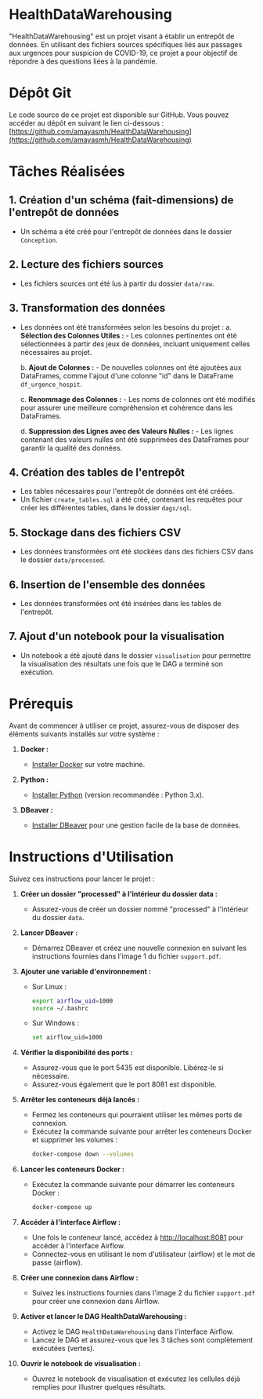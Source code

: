 # HealthDataWarehousing
"HealthDataWarehousing" est un projet visant à établir un entrepôt de données. En utilisant des fichiers sources spécifiques liés aux passages aux urgences pour suspicion de COVID-19, ce projet a pour objectif de répondre à des questions liées à la pandémie.

# Dépôt Git

Le code source de ce projet est disponible sur GitHub. Vous pouvez accéder au dépôt en suivant le lien ci-dessous :
[https://github.com/amayasmh/HealthDataWarehousing](https://github.com/amayasmh/HealthDataWarehousing)


# Tâches Réalisées

## 1. Création d'un schéma (fait-dimensions) de l'entrepôt de données
   - Un schéma a été créé pour l'entrepôt de données dans le dossier `Conception`.

## 2. Lecture des fichiers sources
   - Les fichiers sources ont été lus à partir du dossier `data/raw`.

## 3. Transformation des données
   - Les données ont été transformées selon les besoins du projet :
      a. **Sélection des Colonnes Utiles :**
         - Les colonnes pertinentes ont été sélectionnées à partir des jeux de données, incluant uniquement celles nécessaires au projet.
      
      b. **Ajout de Colonnes :**
         - De nouvelles colonnes ont été ajoutées aux DataFrames, comme l'ajout d'une colonne "id" dans le DataFrame `df_urgence_hospit`.

      c. **Renommage des Colonnes :**
         - Les noms de colonnes ont été modifiés pour assurer une meilleure compréhension et cohérence dans les DataFrames.

      d. **Suppression des Lignes avec des Valeurs Nulles :**
         - Les lignes contenant des valeurs nulles ont été supprimées des DataFrames pour garantir la qualité des données.

## 4. Création des tables de l'entrepôt
   - Les tables nécessaires pour l'entrepôt de données ont été créées.
   - Un fichier `create_tables.sql` a été créé, contenant les requêtes pour créer les différentes tables, dans le dossier `dags/sql`.

## 5. Stockage dans des fichiers CSV
   - Les données transformées ont été stockées dans des fichiers CSV dans le dossier `data/processed`.

## 6. Insertion de l'ensemble des données
   - Les données transformées ont été insérées dans les tables de l'entrepôt.

## 7. Ajout d'un notebook pour la visualisation
   - Un notebook a été ajouté dans le dossier `visualisation` pour permettre la visualisation des résultats une fois que le DAG a terminé son exécution.



# Prérequis

Avant de commencer à utiliser ce projet, assurez-vous de disposer des éléments suivants installés sur votre système :

1. **Docker :**
   - [Installer Docker](https://docs.docker.com/get-docker/) sur votre machine.

2. **Python :**
   - [Installer Python](https://www.python.org/downloads/) (version recommandée : Python 3.x).

3. **DBeaver :**
   - [Installer DBeaver](https://dbeaver.io/download/) pour une gestion facile de la base de données.


# Instructions d'Utilisation

Suivez ces instructions pour lancer le projet :

1. **Créer un dossier "processed" à l'intérieur du dossier data :**
   - Assurez-vous de créer un dossier nommé "processed" à l'intérieur du dossier `data`.

2. **Lancer DBeaver :**
   - Démarrez DBeaver et créez une nouvelle connexion en suivant les instructions fournies dans l'image 1 du fichier `support.pdf`.

3. **Ajouter une variable d'environnement :**
   - Sur Linux :
     ```bash
     export airflow_uid=1000
     source ~/.bashrc
     ```
   - Sur Windows :
     ```bash
     set airflow_uid=1000
     ```

4. **Vérifier la disponibilité des ports :**
   - Assurez-vous que le port 5435 est disponible. Libérez-le si nécessaire.
   - Assurez-vous également que le port 8081 est disponible.
   
5. **Arrêter les conteneurs déjà lancés :**
   - Fermez les conteneurs qui pourraient utiliser les mêmes ports de connexion.
   - Exécutez la commande suivante pour arrêter les conteneurs Docker et supprimer les volumes :
     ```bash
     docker-compose down --volumes
     ```

6. **Lancer les conteneurs Docker :**
   - Exécutez la commande suivante pour démarrer les conteneurs Docker :
     ```bash
     docker-compose up
     ```

7. **Accéder à l'interface Airflow :**
   - Une fois le conteneur lancé, accédez à [http://localhost:8081](http://localhost:8081) pour accéder à l'interface Airflow.
   - Connectez-vous en utilisant le nom d'utilisateur (airflow) et le mot de passe (airflow).

8. **Créer une connexion dans Airflow :**
   - Suivez les instructions fournies dans l'image 2 du fichier `support.pdf` pour créer une connexion dans Airflow.

9. **Activer et lancer le DAG HealthDataWarehousing :**
   - Activez le DAG `HealthDataWarehousing` dans l'interface Airflow.
   - Lancez le DAG et assurez-vous que les 3 tâches sont complètement exécutées (vertes).

10. **Ouvrir le notebook de visualisation :**
    - Ouvrez le notebook de visualisation et exécutez les cellules déjà remplies pour illustrer quelques résultats.

